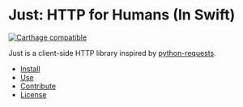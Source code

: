 # Just: HTTP for Humans (In Swift)

[![Carthage compatible](https://img.shields.io/badge/Carthage-compatible-4BC51D.svg?style=flat)](https://github.com/Carthage/Carthage)

Just is a client-side HTTP library inspired by [python-requests][1].

-   [Install](#install)
-   [Use](#use)
-   [Contribute](#contribute)
-   [License](#License)

[1]: http://python-requests.org "python-requests"
